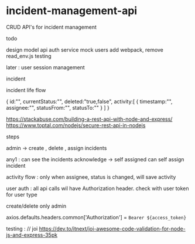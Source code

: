 # incident-management-api

CRUD API's for incident management

todo

design model
api
auth service
mock users
add webpack, remove read_env.js
testing

later :
user session management

incident

incident life flow

{
id:"",
currentStatus:"",
deleted:"true,false",
activity:[
{
timestamp:"",
assignee:"",
statusFrom:"",
statusTo:""
}
]
}

https://stackabuse.com/building-a-rest-api-with-node-and-express/
https://www.toptal.com/nodejs/secure-rest-api-in-nodejs

steps

admin ->
create , delete , assign incidents

any1 :
can see the incidents
acknowledge -> self assigned
can self assign incident

activity flow :
only when assignee, status is changed, will save activity

user auth :
all api calls wil have Authorization header.
check with user token for user type

create/delete only admin

axios.defaults.headers.common['Authorization'] = `Bearer ${access_token}`

testing :
// joi
https://dev.to/itnext/joi-awesome-code-validation-for-node-js-and-express-35pk
